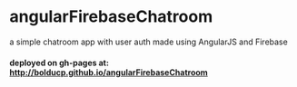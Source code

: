 # angularFirebaseChatroom

a simple chatroom app with user auth made using AngularJS and Firebase 

#### deployed on gh-pages at: http://bolducp.github.io/angularFirebaseChatroom
